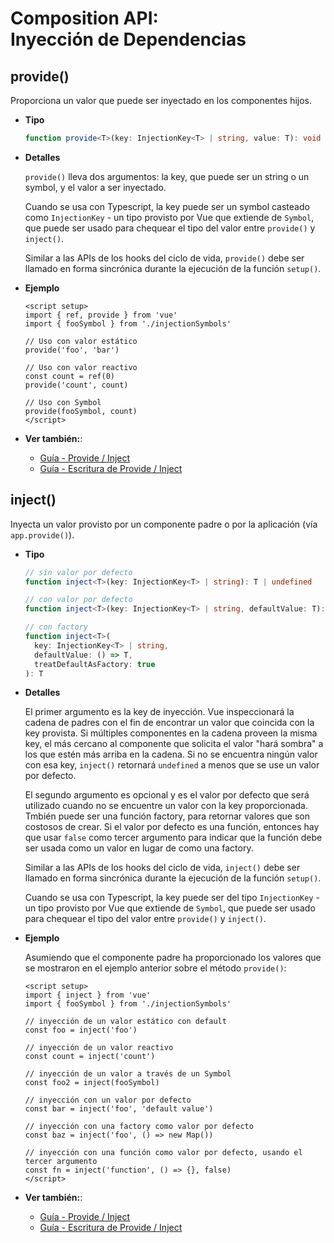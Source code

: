 # Composition API: <br>Inyección de Dependencias

## provide()

Proporciona un valor que puede ser inyectado en los componentes hijos.

- **Tipo**

  ```ts
  function provide<T>(key: InjectionKey<T> | string, value: T): void
  ```

- **Detalles**

  `provide()` lleva dos argumentos: la key, que puede ser un string o un symbol, y el valor a ser inyectado.

  Cuando se usa con Typescript, la key puede ser un symbol casteado como `InjectionKey` - un tipo provisto por Vue que extiende de `Symbol`, que puede ser usado para chequear el tipo del valor entre `provide()` y `inject()`.

  Similar a las APIs de los hooks del ciclo de vida, `provide()` debe ser llamado en forma sincrónica durante la ejecución de la función `setup()`.

- **Ejemplo**

  ```vue
  <script setup>
  import { ref, provide } from 'vue'
  import { fooSymbol } from './injectionSymbols'

  // Uso con valor estático
  provide('foo', 'bar')

  // Uso con valor reactivo
  const count = ref(0)
  provide('count', count)

  // Uso con Symbol
  provide(fooSymbol, count)
  </script>
  ```

- **Ver también:**:
  - [Guía - Provide / Inject](/guide/components/provide-inject.html)
  - [Guía - Escritura de Provide / Inject](/guide/typescript/composition-api.html#escritura-de-provide-inject)

## inject()

Inyecta un valor provisto por un componente padre o por la aplicación (vía `app.provide()`).

- **Tipo**

  ```ts
  // sin valor por defecto
  function inject<T>(key: InjectionKey<T> | string): T | undefined

  // con valor por defecto
  function inject<T>(key: InjectionKey<T> | string, defaultValue: T): T

  // con factory
  function inject<T>(
    key: InjectionKey<T> | string,
    defaultValue: () => T,
    treatDefaultAsFactory: true
  ): T
  ```

- **Detalles**

  El primer argumento es la key de inyección. Vue inspeccionará la cadena de padres con el fin de encontrar un valor que coincida con la key provista. Si múltiples componentes en la cadena proveen la misma key, el más cercano al componente que solicita el valor "hará sombra" a los que estén más arriba en la cadena. Si no se encuentra ningún valor con esa key, `inject()` retornará `undefined` a menos que se use un valor por defecto.

  El segundo argumento es opcional y es el valor por defecto que será utilizado cuando no se encuentre un valor con la key proporcionada. Tmbién puede ser una función factory, para retornar valores que son costosos de crear. Si el valor por defecto es una función, entonces hay que usar `false` como tercer argumento para indicar que la función debe ser usada como un valor en lugar de como una factory.

  Similar a las APIs de los hooks del ciclo de vida, `inject()` debe ser llamado en forma sincrónica durante la ejecución de la función `setup()`.

  Cuando se usa con Typescript, la key puede ser del tipo `InjectionKey` - un tipo provisto por Vue que extiende de `Symbol`, que puede ser usado para chequear el tipo del valor entre `provide()` y `inject()`.

- **Ejemplo**

  Asumiendo que el componente padre ha proporcionado los valores que se mostraron en el ejemplo anterior sobre el método `provide()`:

  ```vue
  <script setup>
  import { inject } from 'vue'
  import { fooSymbol } from './injectionSymbols'

  // inyección de un valor estático con default
  const foo = inject('foo')

  // inyección de un valor reactivo
  const count = inject('count')

  // inyección de un valor a través de un Symbol
  const foo2 = inject(fooSymbol)

  // inyección con un valor por defecto
  const bar = inject('foo', 'default value')

  // inyección con una factory como valor por defecto
  const baz = inject('foo', () => new Map())

  // inyección con una función como valor por defecto, usando el tercer argumento
  const fn = inject('function', () => {}, false)
  </script>
  ```

- **Ver también:**:
  - [Guía - Provide / Inject](/guide/components/provide-inject.html)
  - [Guía - Escritura de Provide / Inject](/guide/typescript/composition-api.html#escritura-de-provide-inject)
